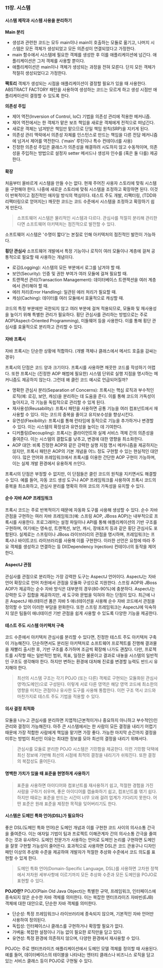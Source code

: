 ### 11장. 시스템

#### 시스템 제작과 시스템 사용을 분리하기

**Main 분리**

- 생성과 관련한 코드는 모두 main이나 main이 호출하는 모듈로 옮기고, 나머지 시스템은 모든 객체가 생성되었고 모든 의존성이 연결되었다고 가정한다.
- main 함수에서 시스템에 필요한 객체를 생성한 후 이를 애플리케이션에 넘긴다. 애플리케이션은 그저 객체를 사용할 뿐이다.
- 애플리케이션은 main이나 객체가 생성되는 과정을 전혀 모른다. 단지 모든 객체가 적절히 생성되었다고 가정한다.

**팩토리**
객체가 생성되는 시점을 애플리케이션이 결정할 필요가 있을 때 사용한다.
ABSTRACT FACTORY 패턴을 사용하여 생성하는 코드는 모르게 하고 생성 시점만 애플리케이션이 결정할 수 있도록 한다.

**의존성 주입**

- 제어 역전(Inversion of Control, IoC) 기법을 의존성 관리에 적용한 메커니즘.
- 제어 역전에서는 한 객체가 맡은 보조 책임을 새로운 객체에게 전적으로 떠넘긴다.
- 새로운 객체는 넘겨받은 책임만 맡으므로 단일 책임 원칙(SRP)을 지키게 된다.
- 의존성 관리 맥락에서 의존성 자체를 인스턴스로 만드는 책임을 다른 전담 메커니즘에 넘겨서 제어를 역전한다. ('main' 루틴이나 특수 컨테이너를 사용)
- 진정한 의존성 주입은 클래스가 의존성을 해결하려 시도하지 않고 수동적이며, 의존성을 주입하는 방법으로 설정자 setter 메서드나 생성자 인수를 (혹은 둘 다를) 제공한다.

#### 확장

처음부터 올바르게 시스템을 만들 수는 없다. 현재 주어진 사용자 스토리에 맞춰 시스템을 구현해야 한다. 나중에 새로운 스토리에 맞춰 시스템을 조정하고 확장하면 된다. 이것이 반복적이고 점진적인 애자일 방식의 핵심이다.
테스트 주도 개발, 리팩터링, (TDD와 리팩터링으로 얻어지는) 깨끗한 코드는 코드 수준에서 시스템을 조정하고 확장하기 쉽게 만든다.

> 소프트웨어 시스템은 물리적인 시스템과 다르다. 관심사를 적절히 분리해 관리한다면 소프트웨어 아키텍처는 점진적으로 발전할 수 있다.

소프트웨어 시스템은 '수명이 짧다'는 본질로 인해 아키텍처의 점진적인 발전이 가능하다.

**횡단 관심사**
소프트웨어 개발에서 특정 기능이나 로직이 여러 모듈이나 계층에 걸쳐 공통적으로 필요할 때 사용하는 개념이다.

- 로깅(Logging): 시스템의 모든 부분에서 로그를 남겨야 할 때.
- 보안(Security): 인증 및 권한 부여가 여러 모듈에 걸쳐 필요할 때.
- 트랜잭션 관리(Transaction Management): 데이터베이스 트랜잭션을 여러 계층에서 관리해야 할 때.
- 에러 처리(Error Handling): 일관된 에러 처리가 필요할 때.
- 캐싱(Caching): 데이터를 여러 모듈에서 효율적으로 캐싱할 때.

코드의 특정 부분에만 국한되지 않고 여러 부분에 걸쳐 적용되므로, 모듈화 및 재사용성을 높이기 위해 특별한 관리가 필요하다.
횡단 관심사를 관리하는 방법으로는 주로 AOP(Aspect-Oriented Programming), 미들웨어 등을 사용한다.
이를 통해 횡단 관심사를 효율적으로 분리하고 관리할 수 있다.

#### 자바 프록시

자바 프록시는 단순한 상황에 적합하다. (개별 객체나 클래스에서 메서드 호출을 감싸는 경우)

프록시의 단점은 코드 양과 크기이다. 프록시를 사용하면 깨끗한 코드를 작성하기 어렵다. 또한 프록시는 (진정한 AOP 해법에 필요한) 시스템 단위로 실행 지점을 명시하는 메커니즘도 제공하지 않는다. 그런데 왜 클린 코드 예시로 언급되어질까?

- 명확한 관심사 분리(Separation of Concerns): 프록시는 핵심 로직과 부수적인 로직(예: 로깅, 보안, 캐싱)을 분리하는 데 도움을 준다. 이를 통해 코드의 가독성이 높아지고, 각 기능을 독립적으로 관리할 수 있게 된다.
- 재사용성(Reusability): 프록시 패턴을 사용하면 공통 기능을 여러 컴포넌트에서 재사용할 수 있다. 이는 코드의 중복을 줄이고 유지보수성을 향상시킨다.
- 유연성(Flexibility): 프록시를 통해 런타임에 동적으로 기능을 추가하거나 변경할 수 있다. 이는 시스템의 확장성과 유연성을 높이는 데 기여한다.
- 디커플링(Decoupling): 프록시는 클라이언트와 실제 서비스 객체 간의 의존성을 줄여준다. 이는 시스템의 결합도를 낮추고, 변경에 대한 영향을 최소화한다.
- AOP 대안: 비록 진정한 AOP와 같은 강력한 실행 지점 명시 메커니즘을 제공하지는 않지만, 프록시 패턴은 AOP의 기본 개념을 어느 정도 구현할 수 있는 현실적인 대안이다. 많은 언어와 프레임워크에서 프록시를 이용한 간단한 AOP 구현이 가능하며, 이는 실제 개발 환경에서 유용하게 쓰인다.

프록시의 단점은 부정할 수 없지만, 이 단점들은 클린 코드의 원칙을 지키면서도 해결할 수 있다. 예를 들어, 자동 코드 생성 도구나 AOP 프레임워크를 사용하여 프록시 코드의 중복을 최소화하고, 관심사 분리를 명확히 하여 코드의 가독성을 유지할 수 있다.

#### 순수 자바 AOP 프레임워크

프록시 코드는 주로 반복적이기 때문에 자동화 도구를 사용해 생성할 수 있다.
순수 자바 관점을 구현하는 여러 자바 프레임워크(예: 스프링 AOP, JBoss AOP)는 내부적으로 프록시를 사용한다.
프로그래머는 설정 파일이나 API를 통해 애플리케이션의 기반 구조를 구현하며, 여기에는 영속성, 트랜잭션, 보안, 캐시, 장애조치 등과 같은 횡단 관심사도 포함된다. 실제로는 스프링이나 JBoss 라이브러리의 관점을 명시하며, 프레임워크는 프록시나 바이트코드 라이브러리를 사용해 이를 구현한다.
이러한 선언은 요청에 따라 주요 객체를 생성하고 연결하는 등 DI(Dependency Injection) 컨테이너의 동작을 제어한다.

#### AspectJ 관점

관심사를 관점으로 분리하는 가장 강력한 도구는 AspectJ 언어이다.
AspectJ는 자바 언어 확장으로 언어 차원에서 관점을 모듈화 구성으로 지원한다.
스프링 AOP와 JBoss AOP가 제공하는 순수 자바 방식은 대부분의 경우(80-90%)에 충분하다.
AspectJ는 강력한 도구 집합을 제공하지만, 새 도구와 문법을 익혀야 하는 단점이 있다.
최근에 나온 AspectJ 애너테이션 폼은 자바 5 애너테이션을 사용해 순수 자바 코드에서 관점을 정의할 수 있어 이러한 부담을 완화한다.
또한 스프링 프레임워크는 AspectJ에 익숙하지 않은 팀들이 애너테이션 기반 관점을 쉽게 사용할 수 있도록 다양한 기능을 제공한다.

#### 테스트 주도 시스템 아키텍처 구축

코드 수준에서 아키텍처 관심사를 분리할 수 있다면, 진정한 테스트 주도 아키텍처 구축이 가능해진다.
단순하면서도 분리된 아키텍처로 소프트웨어 프로젝트를 진행해 결과물을 재빨리 출시한 후, 기반 구조를 추가하며 조금씩 확장해 나가도 괜찮다.
다만, 프로젝트를 시작할 때는 일반적인 범위, 목표, 일정은 물론이고 결과로 내놓을 시스템의 일반적인 구조도 생각해야 한다. 하지만 변하는 환경에 대처해 진로를 변경할 능력도 반드시 유지해야 한다.

> 최선의 시스템 구조는 각기 POJO (또는 다른) 객체로 구현되는 모듈화된 관심사 영역(도메인)으로 구성된다. 이렇게 서로 다른 영역은 해당 영역 코드에 최소한의 영향을 미치는 관점이나 유사한 도구를 사용해 통합한다. 이런 구조 역시 코드와 마찬가지로 테스트 주도 기법을 적용할 수 있다.

#### 의사 결정 최적화

모듈을 나누고 관심사를 분리하면 지엽적(근본적이거나 중요하지 아니하고 부수적인)인 관리와 결정이 가능해진다.
아주 큰 시스템에서는 한 사람이 모든 결정을 내리기 어렵기 때문에 가장 적합한 사람에게 책임을 맡기면 가장 좋다.
가능한 마지막 순간까지 결정을 미루는 방법이 최선인 이유는 최대한 정보를 모아 최선의 결정을 내리기 위해서다.

> 관심사를 모듈로 분리한 POJO 시스템은 기민함을 제공한다. 이런 기민함 덕택에 최신 정보에 기반해 최선의 시점에 최적의 결정을 내리기가 쉬워진다. 또한 결정의 복잡성도 줄어든다.

#### 명백한 가치가 있을 때 표준을 현명하게 사용하기

> 표준을 사용하면 아이디어와 컴포넌트를 재사용하기 쉽고, 적절한 경험을 가진 사람을 구하기 쉬우며, 좋은 아이디어를 캡슐화하기 쉽고, 컴포넌트를 엮기 쉽다. 하지만 때로는 표준을 만드는 시간이 너무 오래 걸려 업계가 기다리지 못한다. 어떤 표준은 원래 표준을 제정한 목적을 잊어버리기도 한다.

#### 시스템은 도메인 특화 언어(DSL)가 필요하다

좋은 DSL(도메인 특화 언어)은 도메인 개념과 이를 구현한 코드 사이의 의사소통 간극을 줄여준다. 이는 애자일 기법이 팀과 프로젝트 이해관계자 간의 의사소통 간극을 줄여주는 것과 유사하다. 도메인 전문가가 사용하는 언어로 도메인 논리를 구현하면 도메인을 잘못 구현할 가능성이 줄어든다. 효과적으로 사용하면 DSL은 코드 관용구나 디자인 패턴 이상의 추상화 수준을 제공하여 개발자가 적절한 추상화 수준에서 코드 의도를 표현할 수 있게 한다.

> 도메인 특화 언어(Domain-Specific Language, DSL)를 사용하면 고차원 정책에서 저차원 세부사항에 이르기까지 모든 추상화 수준과 모든 도메인을 POJO로 표현할 수 있다.

**POJO란?**
POJO(Plain Old Java Object)는 특별한 규약, 프레임워크, 인터페이스에 종속되지 않은 순수한 자바 객체를 의미한다. 이는 복잡한 엔터프라이즈 자바빈(EJB) 객체에 대한 대안으로, 단순한 자바 객체를 의미한다.

- 단순성: 특정 프레임워크나 라이브러리에 종속되지 않으며, 기본적인 자바 언어만 사용하여 정의된다.
- 독립성: 인터페이스나 클래스를 구현하거나 확장할 필요가 없다.
- 가벼움: 복잡한 설정이나 기능 없이 필요한 로직만을 담고 있다.
- 유연성: 특정 환경에 의존하지 않으며, 다양한 환경에서 재사용할 수 있다.

POJO는 주로 엔터프라이즈 애플리케이션에서 도메인 모델 객체를 정의할 때 사용된다. 예를 들어, 데이터베이스의 테이블을 나타내는 엔터티 클래스나 비즈니스 로직을 담고 있는 서비스 클래스 등이 POJO로 구현될 수 있다.
